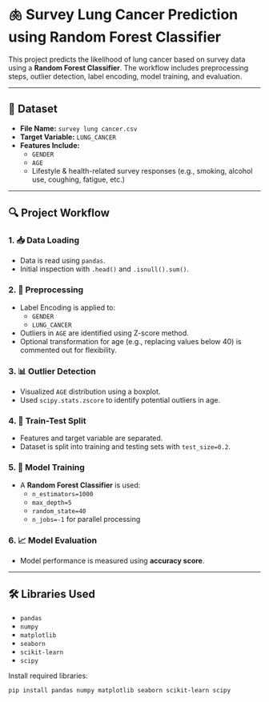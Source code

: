 # 🫁 Survey Lung Cancer Prediction using Random Forest Classifier

This project predicts the likelihood of lung cancer based on survey data using a **Random Forest Classifier**. The workflow includes preprocessing steps, outlier detection, label encoding, model training, and evaluation.

---

## 📁 Dataset

- **File Name:** `survey lung cancer.csv`
- **Target Variable:** `LUNG_CANCER`
- **Features Include:**
  - `GENDER`
  - `AGE`
  - Lifestyle & health-related survey responses (e.g., smoking, alcohol use, coughing, fatigue, etc.)

---

## 🔍 Project Workflow

### 1. 📥 Data Loading
- Data is read using `pandas`.
- Initial inspection with `.head()` and `.isnull().sum()`.

### 2. 🧼 Preprocessing
- Label Encoding is applied to:
  - `GENDER`
  - `LUNG_CANCER`
- Outliers in `AGE` are identified using Z-score method.
- Optional transformation for age (e.g., replacing values below 40) is commented out for flexibility.

### 3. 📊 Outlier Detection
- Visualized `AGE` distribution using a boxplot.
- Used `scipy.stats.zscore` to identify potential outliers in age.

### 4. 🧪 Train-Test Split
- Features and target variable are separated.
- Dataset is split into training and testing sets with `test_size=0.2`.

### 5. 🌳 Model Training
- A **Random Forest Classifier** is used:
  - `n_estimators=1000`
  - `max_depth=5`
  - `random_state=40`
  - `n_jobs=-1` for parallel processing

### 6. 📈 Model Evaluation
- Model performance is measured using **accuracy score**.

---

## 🛠️ Libraries Used

- `pandas`
- `numpy`
- `matplotlib`
- `seaborn`
- `scikit-learn`
- `scipy`

Install required libraries:

```bash
pip install pandas numpy matplotlib seaborn scikit-learn scipy
